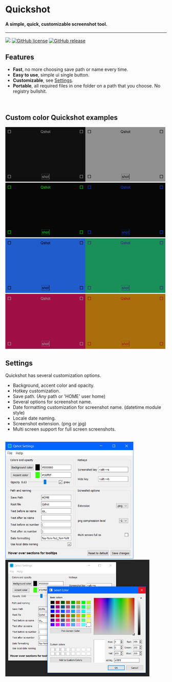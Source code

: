 # Quickshot
#### A simple, quick, customizable screenshot tool.
___

![](https://img.shields.io/github/repo-size/cccaaannn/Quickshot?style=flat-square) [![GitHub license](https://img.shields.io/github/license/cccaaannn/imagepreprocessing?style=flat-square)](https://github.com/cccaaannn/Quickshot/blob/master/LICENSE) [![GitHub release](https://img.shields.io/github/v/release/cccaaannn/Quickshot)](https://img.shields.io/github/v/release/cccaaannn/Quickshot)


## Features
- **Fast**, no more choosing save path or name every time.
- **Easy to use**, simple ui single button.
- **Customizable**, see [Settings](#Settings).
- **Portable**, all required files in one folder on a path that you choose. No registry bullshit.

<br/>

## Custom color Quickshot examples

<img src="readme_images/example1.png" alt="drawing" width="250"/><img src="readme_images/example2.png" alt="drawing" width="250"/>
<br/>
<img src="readme_images/example3.png" alt="drawing" width="250"/><img src="readme_images/example4.png" alt="drawing" width="250"/>
<br/>
<img src="readme_images/example5.png" alt="drawing" width="250"/><img src="readme_images/example6.png" alt="drawing" width="250"/>
<br/>
<img src="readme_images/example7.png" alt="drawing" width="250"/><img src="readme_images/example8.png" alt="drawing" width="250"/>
<br/>

## Settings
Quickshot has several customization options.

- Background, accent color and opacity.
- Hotkey customization.
- Save path. (Any path or 'HOME' user home)
- Several options for screenshot name.
- Date formatting customization for screenshot name. (datetime module style)
- Locale date naming.
- Screenshot extension. (png or jpg) 
- Multi screen support for full screen screenshots.

<br/>
<img src="readme_images/settings_example1.png" alt="drawing" width="400"/><img src="readme_images/settings_example2.png" alt="drawing" width="450"/>
<br/>

